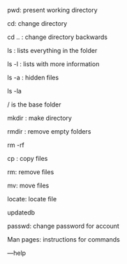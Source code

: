pwd: present working directory

cd: change directory

cd .. : change directory backwards

ls : lists everything in the folder

ls -l : lists with more information

ls -a : hidden files

ls -la

/ is the base folder

mkdir : make directory

rmdir : remove empty folders

rm -rf

cp : copy files

rm: remove files

mv: move files

locate: locate file

updatedb

passwd: change password for account

Man pages: instructions for commands

—help